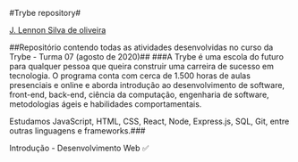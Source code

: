 
#Trybe repository#

[J. Lennon Silva de oliveira](https://www.linkedin.com/in/johnlennondeoliveira/)

##Repositório contendo todas as atividades desenvolvidas no curso da Trybe - Turma 07 (agosto de 2020)##
###A Trybe é uma escola do futuro para qualquer pessoa que queira construir uma carreira de sucesso em tecnologia. O programa conta com cerca de 1.500 horas de aulas presenciais e online e aborda introdução ao desenvolvimento de software, front-end, back-end, ciência da computação, engenharia de software, metodologias ágeis e habilidades comportamentais.

Estudamos JavaScript, HTML, CSS, React, Node, Express.js, SQL, Git, entre outras linguagens e frameworks.###

Introdução - Desenvolvimento Web :white_check_mark:


